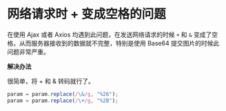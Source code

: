 # 网络请求时 + 变成空格的问题

在使用 Ajax 或者 Axios 均遇到此问题，在发送网络请求的时候 `+` 和 `&` 变成了空格，从而服务器接收到的数据就不完整，特别是使用 Base64 提交图片的时候此问题非常严重。

**解决办法** 

很简单，将 + 和 & 转码就行了。

```js
param = param.replace(/\&/g, "%26");
param = param.replace(/\+/g, "%2B");
```